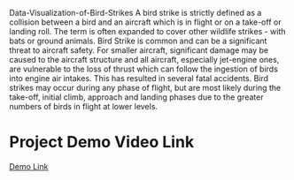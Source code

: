 Data-Visualization-of-Bird-Strikes
A bird strike is strictly defined as a collision between a bird and an aircraft which is in flight or on a take-off or landing roll. The term is often expanded to cover other wildlife strikes - with bats or ground animals. Bird Strike is common and can be a significant threat to aircraft safety. For smaller aircraft, significant damage may be caused to the aircraft structure and all aircraft, especially jet-engine ones, are vulnerable to the loss of thrust which can follow the ingestion of birds into engine air intakes. This has resulted in several fatal accidents. Bird strikes may occur during any phase of flight, but are most likely during the take-off, initial climb, approach and landing phases due to the greater numbers of birds in flight at lower levels.


# Project Demo Video Link


[Demo Link](https://www.canva.com/design/DAFSpRwXdDk/RJFm2yhjI1nK_7rs11qGCw/watch?utm_content=DAFSpRwXdDk&utm_campaign=designshare&utm_medium=link&utm_source=publishsharelink)
